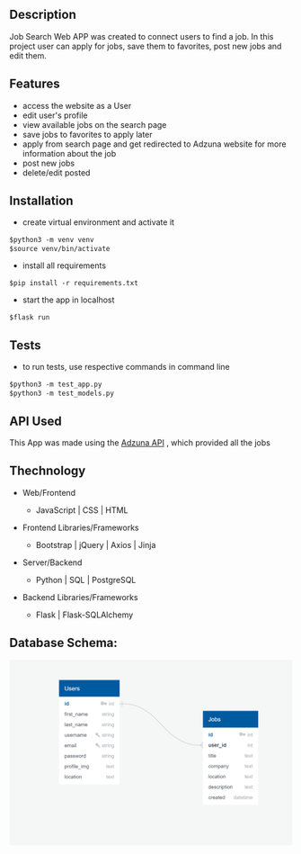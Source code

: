 ## Description
Job Search Web APP was created to connect users to find a job. In this project user can apply for jobs, save them to favorites, post new jobs and edit them. 

## Features

- access the website as a User
- edit user's profile
- view available jobs on the search page
- save jobs to favorites to apply later
- apply from search page and get redirected to Adzuna website for more information about the job 
- post new jobs
- delete/edit posted 

## Installation

- create virtual environment and activate it

```terminal
$python3 -m venv venv
$source venv/bin/activate
```

- install all requirements

```terminal
$pip install -r requirements.txt
```

- start the app in localhost

```terminal
$flask run
```

## Tests

- to run tests, use respective commands in command line
  
```terminal
$python3 -m test_app.py
$python3 -m test_models.py
```

## API Used
This App was made using the [Adzuna API](https://api.adzuna.com) , which provided all the jobs


## Thechnology

- Web/Frontend
  - JavaScript | CSS | HTML
  
- Frontend Libraries/Frameworks
  - Bootstrap | jQuery | Axios | Jinja
  
- Server/Backend
  - Python | SQL | PostgreSQL

- Backend Libraries/Frameworks
  - Flask | Flask-SQLAlchemy



## Database Schema:

![db_schema](./static/img/dbSchema.png)


	
